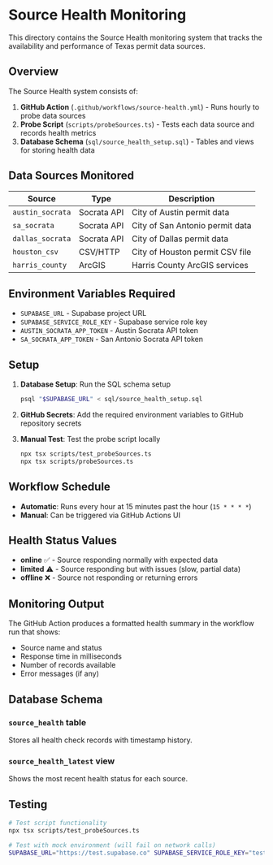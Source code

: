 # Source Health Monitoring

This directory contains the Source Health monitoring system that tracks the availability and performance of Texas permit data sources.

## Overview

The Source Health system consists of:

1. **GitHub Action** (`.github/workflows/source-health.yml`) - Runs hourly to probe data sources
2. **Probe Script** (`scripts/probeSources.ts`) - Tests each data source and records health metrics  
3. **Database Schema** (`sql/source_health_setup.sql`) - Tables and views for storing health data

## Data Sources Monitored

| Source | Type | Description |
|--------|------|-------------|
| `austin_socrata` | Socrata API | City of Austin permit data |
| `sa_socrata` | Socrata API | City of San Antonio permit data |
| `dallas_socrata` | Socrata API | City of Dallas permit data |
| `houston_csv` | CSV/HTTP | City of Houston permit CSV file |
| `harris_county` | ArcGIS | Harris County ArcGIS services |

## Environment Variables Required

- `SUPABASE_URL` - Supabase project URL
- `SUPABASE_SERVICE_ROLE_KEY` - Supabase service role key
- `AUSTIN_SOCRATA_APP_TOKEN` - Austin Socrata API token
- `SA_SOCRATA_APP_TOKEN` - San Antonio Socrata API token

## Setup

1. **Database Setup**: Run the SQL schema setup
   ```bash
   psql "$SUPABASE_URL" < sql/source_health_setup.sql
   ```

2. **GitHub Secrets**: Add the required environment variables to GitHub repository secrets

3. **Manual Test**: Test the probe script locally
   ```bash
   npx tsx scripts/test_probeSources.ts
   npx tsx scripts/probeSources.ts
   ```

## Workflow Schedule

- **Automatic**: Runs every hour at 15 minutes past the hour (`15 * * * *`)
- **Manual**: Can be triggered via GitHub Actions UI

## Health Status Values

- **online** ✅ - Source responding normally with expected data
- **limited** ⚠️ - Source responding but with issues (slow, partial data)  
- **offline** ❌ - Source not responding or returning errors

## Monitoring Output

The GitHub Action produces a formatted health summary in the workflow run that shows:
- Source name and status
- Response time in milliseconds
- Number of records available
- Error messages (if any)

## Database Schema

### `source_health` table
Stores all health check records with timestamp history.

### `source_health_latest` view  
Shows the most recent health status for each source.

## Testing

```bash
# Test script functionality
npx tsx scripts/test_probeSources.ts

# Test with mock environment (will fail on network calls)
SUPABASE_URL="https://test.supabase.co" SUPABASE_SERVICE_ROLE_KEY="test" npx tsx scripts/probeSources.ts
```